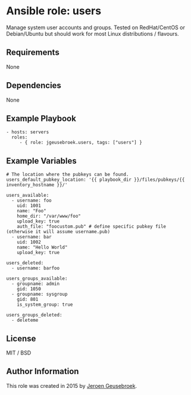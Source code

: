 # Ansible role: users

Manage system user accounts and groups. Tested on RedHat/CentOS or Debian/Ubuntu but should work for most Linux distributions / flavours.

## Requirements

None

## Dependencies

None

## Example Playbook

    - hosts: servers
      roles:
         - { role: jgeusebroek.users, tags: ["users"] }

## Example Variables
	# The location where the pubkeys can be found.
	users_default_pubkey_location: '{{ playbook_dir }}/files/pubkeys/{{ inventory_hostname }}/'

    users_available:
      - username: foo
        uid: 1001
        name: "Foo"
        home_dir: "/var/www/foo"
        upload_key: true
        auth_file: "foocustom.pub" # define specific pubkey file (otherwise it will assume username.pub)
      - username: bar
        uid: 1002
        name: "Hello World"
        upload_key: true

    users_deleted:
      - username: barfoo

    users_groups_available:
      - groupname: admin
        gid: 1050
      - groupname: sysgroup
        gid: 801
        is_system_group: true

    users_groups_deleted:
      - deleteme

## License

MIT / BSD

## Author Information

This role was created in 2015 by [Jeroen Geusebroek](http://jeroengeusebroek.nl/).